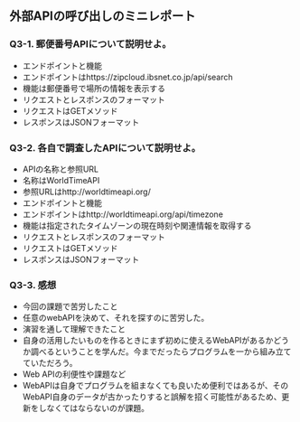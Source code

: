 ## 外部APIの呼び出しのミニレポート
### Q3-1. 郵便番号APIについて説明せよ。
* エンドポイントと機能
* エンドポイントはhttps://zipcloud.ibsnet.co.jp/api/search
* 機能は郵便番号で場所の情報を表示する
* リクエストとレスポンスのフォーマット
* リクエストはGETメソッド
* レスポンスはJSONフォーマット
### Q3-2. 各自で調査したAPIについて説明せよ。
* APIの名称と参照URL
* 名称はWorldTimeAPI
* 参照URLはhttp://worldtimeapi.org/
* エンドポイントと機能
* エンドポイントはhttp://worldtimeapi.org/api/timezone
* 機能は指定されたタイムゾーンの現在時刻や関連情報を取得する
* リクエストとレスポンスのフォーマット
* リクエストはGETメソッド
* レスポンスはJSONフォーマット
### Q3-3. 感想
* 今回の課題で苦労したこと
* 任意のwebAPIを決めて、それを探すのに苦労した。
* 演習を通して理解できたこと
* 自身の活用したいものを作るときにまず初めに使えるWebAPIがあるかどうか調べるということを学んだ。今までだったらプログラムを一から組み立てていただろう。
* Web APIの利便性や課題など
* WebAPIは自身でプログラムを組まなくても良いため便利ではあるが、そのWebAPI自身のデータが古かったりすると誤解を招く可能性があるため、更新をしなくてはならないのが課題。
